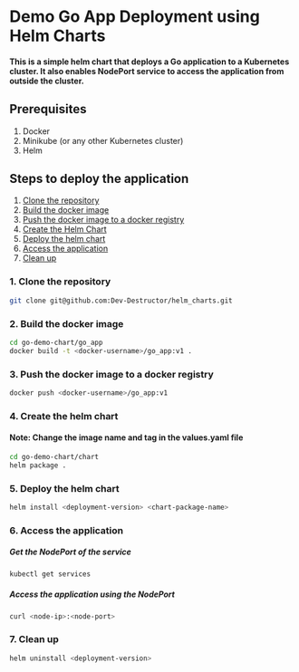 # Demo Go App Deployment using Helm Charts

#### This is a simple helm chart that deploys a Go application to a Kubernetes cluster. It also enables NodePort service to access the application from outside the cluster.

## Prerequisites

1. Docker
2. Minikube (or any other Kubernetes cluster)
3. Helm

## Steps to deploy the application

1. [Clone the repository](#1-clone-the-repository)
2. [Build the docker image](#2-build-the-docker-image)
3. [Push the docker image to a docker registry](#3-push-the-docker-image-to-a-docker-registry)
4. [Create the Helm Chart](#4-create-the-helm-chart)
5. [Deploy the helm chart](#5-deploy-the-helm-chart)
6. [Access the application](#6-access-the-application)
7. [Clean up](#7-clean-up)

### 1. Clone the repository

```bash
git clone git@github.com:Dev-Destructor/helm_charts.git
```

### 2. Build the docker image

```bash
cd go-demo-chart/go_app
docker build -t <docker-username>/go_app:v1 .
```

### 3. Push the docker image to a docker registry

```bash
docker push <docker-username>/go_app:v1
```

### 4. Create the helm chart

#### Note: Change the image name and tag in the values.yaml file

```bash
cd go-demo-chart/chart
helm package .
```

### 5. Deploy the helm chart

```bash
helm install <deployment-version> <chart-package-name>
```

### 6. Access the application

##### Get the NodePort of the service

```bash
kubectl get services
```

##### Access the application using the NodePort

```bash
curl <node-ip>:<node-port>
```

### 7. Clean up

```bash
helm uninstall <deployment-version>
```
